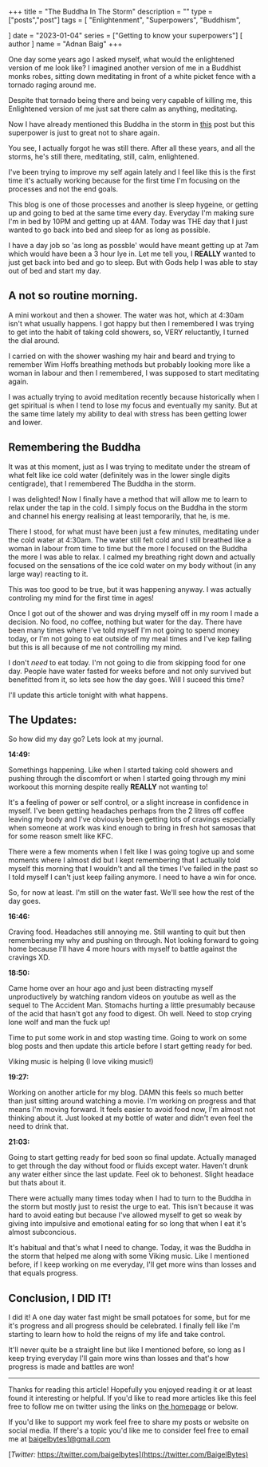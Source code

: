 +++
title = "The Buddha In The Storm"
description = ""
type = ["posts","post"]
tags = [
    "Enlightenment",
    "Superpowers",
    "Buddhism",
    
]
date = "2023-01-04"
series = ["Getting to know your superpowers"]
[ author ]
  name = "Adnan Baig"
+++

One day some years ago I asked myself, what would the enlightened version of me look like? I imagined another version of me in a Buddhist monks robes, sitting down meditating in front of a white picket fence with a tornado raging around me.

Despite that tornado being there and being very capable of killing me, this Enlightened version of me just sat there calm as anything, meditating.

Now I have already mentioned this Buddha in the storm in [this](https://baigelbytes.netlify.app/blog/mh2/) post but this superpower is just to great not to share again.

You see, I actually forgot he was still there. After all these years, and all the storms, he's still there, meditating, still, calm, enlightened.

I've been trying to improve my self again lately and I feel like this is the first time it's actually working because for the first time I'm focusing on the processes and not the end goals.

This blog is one of those processes and another is sleep hygeine, or getting up and going to bed at the same time every day. Everyday I'm making sure I'm in bed by 10PM and getting up at 4AM. Today was THE day that I just wanted to go back into bed and sleep for as long as possible.

I have a day job so 'as long as possble' would have meant getting up at 7am which would have been a 3 hour lye in. Let me tell you, I **REALLY** wanted to just get back into bed and go to sleep. But with Gods help I was able to stay out of bed and start my day.

## A not so routine morning.

A mini workout and then a shower. The water was hot, which at 4:30am isn't what usually happens. I got happy but then I remembered I was trying to get into the habit of taking cold showers, so, VERY reluctantly, I turned the dial around.

I carried on with the shower washing my hair and beard and trying to remember Wim Hoffs breathing methods but probably looking more like a woman in labour and then I remembered, I was supposed to start meditating again.

I was actually trying to avoid meditation recently because historically when I get spiritual is when I tend to lose my focus and eventually my sanity. But at the same time lately my ability to deal with stress has been getting lower and lower.

## Remembering the Buddha

It was at this moment, just as I was trying to meditate under the stream of what felt like ice cold water (definitely was in the lower single digits centigrade), that I remembered The Buddha in the storm.

I was delighted! Now I finally have a method that will allow me to learn to relax under the tap in the cold. I simply focus on the Buddha in the storm and channel his energy realising at least temporarily, that he, is me.

There I stood, for what must have been just a few minutes, meditating under the cold water at 4:30am. The water still felt cold and I still breathed like a woman in labour from time to time but the more I focused on the Buddha the more I was able to relax. I calmed my breathing right down and actually focused on the sensations of the ice cold water on my body without (in any large way) reacting to it.

This was too good to be true, but it was happening anyway. I was actually controling my mind for the first time in ages!

Once I got out of the shower and was drying myself off in my room I made a decision. No food, no coffee, nothing but water for the day. There have been many times where I've told myself I'm not going to spend money today, or I'm not going to eat outside of my meal times and I've kep failing but this is all because of me not controlling my mind.

I don't *need* to eat today. I'm not going to die from skipping food for one day. People have water fasted for weeks before and not only survived but benefitted from it, so lets see how the day goes. Will I suceed this time?


I'll update this article tonight with what happens.

## The Updates:

So how did my day go? Lets look at my journal.

**14:49:**

Somethings happening. Like when I started taking cold showers and pushing through the discomfort or when I started going through my mini workoout this morning despite really **REALLY** not wanting to!

It's a feeling of power or self control, or a slight increase in confidence in myself. I've been getting headaches perhaps from the 2 litres off coffee leaving my body and I've obviously been getting lots of cravings especially when someone at work was kind enough to bring in fresh hot samosas that for some reason smelt like KFC.

There were a few moments when I felt like I was going togive up and some moments where I almost did but I kept remembering that I actually told myself this morning that I wouldn't and all the times I've failed in the past so I told myself I can't just keep failing anymore. I need to have a win for once.

So, for now at least. I'm still on the water fast. We'll see how the rest of the day goes.


**16:46:**

Craving food. Headaches still annoying me. Still wanting to quit but then remembering my why and pushing on through. Not looking forward to going home because I'll have 4 more hours with myself to battle against the cravings XD.


**18:50:**

Came home over an hour ago and just been distracting myself unproductively by watching random videos on youtube as well as the sequel to The Accident Man. Stomachs hurting a little presumably because of the acid that hasn't got any food to digest. Oh well. Need to stop crying lone wolf and man the fuck up!

Time to put some work in and stop wasting time. Going to work on some blog posts and then update this article before I start getting ready for bed.

Viking music is helping (I love viking music!)


**19:27:**

Working on another article for my blog. DAMN this feels so much better than just sitting around watching a movie. I'm working on progress and that means I'm moving forward. It feels easier to avoid food now, I'm almost not thinking about it. Just looked at my bottle of water and didn't even feel the need to drink that.


**21:03:**

Going to start getting ready for bed soon so final update. Actually managed to get through the day without food or fluids except water. Haven't drunk any water either since the last update. Feel ok to behonest. Slight headace but thats about it.

There were actually many times today when I had to turn to the Buddha in the storm but mostly just to resist the urge to eat. This isn't because it was hard to avoid eating but because I've allowed myself to get so weak by giving into impulsive and emotional eating for so long that when I eat it's almost subconcious.

It's habitual and that's what I need to change. Today, it was the Buddha in the storm that helped me along with some Viking music. Like I mentioned before, if I keep working on me everyday, I'll get more wins than losses and that equals progress.


## Conclusion, I DID IT!

I did it! A one day water fast might be small potatoes for some, but for me it's progress and all progress should be celebrated. I finally fell like I'm starting to learn how to hold the reigns of my life and take control.

It'll never quite be a straight line but like I mentioned before, so long as I keep trying everyday I'll gain more wins than losses and that's how progress is made and battles are won!

---


Thanks for reading this article! Hopefully you enjoyed reading it or at least found it interesting or helpful. If you'd like to read more articles like this feel free to follow me on twitter using the links on [the homepage](https://baigelbytes.netlify.app) or below.

If you'd like to support my work feel free to share my posts or website on social media. If there's a topic you'd like me to consider feel free to email me at baigelbytes1@gmail.com


[*Twitter:* https://twitter.com/baigelbytes](https://twitter.com/BaigelBytes)
